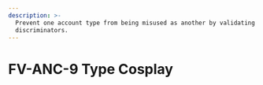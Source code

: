 ```yaml
---
description: >-
  Prevent one account type from being misused as another by validating account
  discriminators.
---
```


# FV-ANC-9 Type Cosplay

